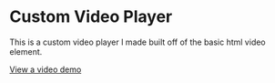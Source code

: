 # Custom Video Player

This is a custom video player I made built off of the basic html video element.

[View a video demo]()
